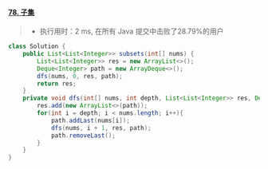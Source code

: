 #### [78. 子集](https://leetcode-cn.com/problems/subsets/)

> - 执行用时：2 ms, 在所有 Java 提交中击败了28.79%的用户

```java
class Solution {
    public List<List<Integer>> subsets(int[] nums) {
        List<List<Integer>> res = new ArrayList<>();
        Deque<Integer> path = new ArrayDeque<>();
        dfs(nums, 0, res, path);
        return res;
    }
    private void dfs(int[] nums, int depth, List<List<Integer>> res, Deque<Integer> path){
        res.add(new ArrayList<>(path));
        for(int i = depth; i < nums.length; i++){
            path.addLast(nums[i]);
            dfs(nums, i + 1, res, path);
            path.removeLast();
        }
    }
}
```

